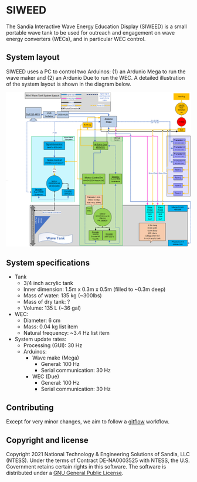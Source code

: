 # SIWEED
The Sandia Interactive Wave Energy Education Display (SIWEED) is a small portable wave tank to be used for outreach and engagement on wave energy converters (WECs), and in particular WEC control.

## System layout
SIWEED uses a PC to control two Arduinos: (1) an Ardunio Mega to run the wave maker and (2) an Ardunio Due to run the WEC.
A detailed illustration of the system layout is shown in the diagram below.

![system layout](documentation/diagrams/systemLayoutPNG.png)

## System specifications
 - Tank
 	- 3/4 inch acrylic tank
 	- Inner dimension: 1.5m x 0.3m x 0.5m (filled to ~0.3m deep)
 	- Mass of water: 135 kg (~300lbs)
 	- Mass of dry tank: ?
 	- Volume: 135 L (~36 gal)
 - WEC: 
 	- Diameter: 6 cm
   	- Mass: 0.04 kg list item
   	- Natural frequency: ~3.4 Hz list item
 - System update rates:
 	- Processing (GUI): 30 Hz
 	- Arduinos:
 		- Wave make (Mega)
 			- General: 100 Hz
 			- Serial communication: 30 Hz
 		- WEC (Due)
 			- General: 100 Hz
 			- Serial communication: 30 Hz

## Contributing
Except for very minor changes, we aim to follow a [gitflow](https://www.atlassian.com/git/tutorials/comparing-workflows/gitflow-workflow) workflow.

## Copyright and license
Copyright 2021 National Technology & Engineering Solutions of Sandia, LLC (NTESS).
Under the terms of Contract DE-NA0003525 with NTESS, the U.S. Government retains certain rights in this software.
The software is distributed under a [GNU General Public License](COPYING).
